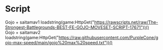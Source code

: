 # Script
Gojo + saitamav1 loadstring(game:HttpGet("https://rawscripts.net/raw/The-Strongest-Battlegrounds-BEST-FE-GOJO-MOVESET-SCRIPT-17671"))() Gojo + saitamav2 loadstring(game:HttpGet("https://raw.githubusercontent.com/PurpleCone/gojo-max-speed/main/gojo%20max%20speed.txt"))()
